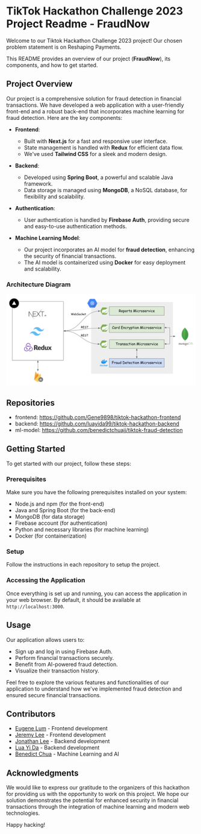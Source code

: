 # TikTok Hackathon Challenge 2023 Project Readme - FraudNow

Welcome to our Tiktok Hackathon Challenge 2023 project! Our chosen problem statement is on Reshaping Payments. 

This README provides an overview of our project (**FraudNow**), its components, and how to get started.

## Project Overview

Our project is a comprehensive solution for fraud detection in financial transactions. We have developed a web application with a user-friendly front-end and a robust back-end that incorporates machine learning for fraud detection. Here are the key components:

- **Frontend**:
  - Built with **Next.js** for a fast and responsive user interface.
  - State management is handled with **Redux** for efficient data flow.
  - We've used **Tailwind CSS** for a sleek and modern design.

- **Backend**:
  - Developed using **Spring Boot**, a powerful and scalable Java framework.
  - Data storage is managed using **MongoDB**, a NoSQL database, for flexibility and scalability.

- **Authentication**:
  - User authentication is handled by **Firebase Auth**, providing secure and easy-to-use authentication methods.

- **Machine Learning Model**:
  - Our project incorporates an AI model for **fraud detection**, enhancing the security of financial transactions.
  - The AI model is containerized using **Docker** for easy deployment and scalability.

### Architecture Diagram

![architecture diagram](images/architecture-diagram.png)

## Repositories
- frontend: https://github.com/Gene9898/tiktok-hackathon-frontend
- backend: https://github.com/luayida99/tiktok-hackathon-backend
- ml-model: https://github.com/benedictchuajj/tiktok-fraud-detection

## Getting Started

To get started with our project, follow these steps:

### Prerequisites

Make sure you have the following prerequisites installed on your system:

- Node.js and npm (for the front-end)
- Java and Spring Boot (for the back-end)
- MongoDB (for data storage)
- Firebase account (for authentication)
- Python and necessary libraries (for machine learning)
- Docker (for containerization)

### Setup

Follow the instructions in each repository to setup the project.

### Accessing the Application

Once everything is set up and running, you can access the application in your web browser. By default, it should be available at `http://localhost:3000`.

## Usage

Our application allows users to:

- Sign up and log in using Firebase Auth.
- Perform financial transactions securely.
- Benefit from AI-powered fraud detection.
- Visualize their transaction history.

Feel free to explore the various features and functionalities of our application to understand how we've implemented fraud detection and ensured secure financial transactions.

## Contributors

- [Eugene Lum](https://github.com/Gene9898) - Frontend development
- [Jeremy Lee](https://github.com/Jermy-Lee) - Frontend development
- [Jonathan Lee](https://github.com/jonlee1923) - Backend development
- [Lua Yi Da](https://github.com/luayida99) - Backend development
- [Benedict Chua](https://github.com/benedictchuajj) - Machine Learning and AI

## Acknowledgments

We would like to express our gratitude to the organizers of this hackathon for providing us with the opportunity to work on this project. We hope our solution demonstrates the potential for enhanced security in financial transactions through the integration of machine learning and modern web technologies.

Happy hacking!